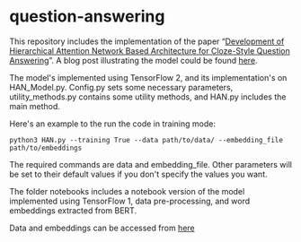 # question-answering
This repository includes the implementation of the paper “[Development of Hierarchical Attention Network Based Architecture for Cloze-Style Question Answering](https://link.springer.com/chapter/10.1007/978-3-030-60036-5_14)”. A blog post illustrating the model could be found [here](https://fahadsahli.com/han/).

The model's implemented using TensorFlow 2, and its implementation's on HAN_Model.py. Config.py sets some necessary parameters, utility_methods.py contains some utility methods, and HAN.py includes the main method.

Here's an example to the run the code in training mode:
```
python3 HAN.py --training True --data path/to/data/ --embedding_file path/to/embeddings
```
The required commands are data and embedding_file. Other parameters will be set to their default values if you don't specify the values you want.

The folder notebooks includes a notebook version of the model implemented using TensorFlow 1, data pre-processing, and word embeddings extracted from BERT.

Data and embeddings can be accessed from [here](https://drive.google.com/drive/folders/1cQkHI0jc11z1Huuf9Th3moOvm5YrohSO?usp=sharing)
